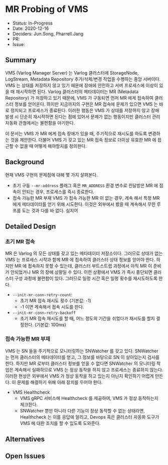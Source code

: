 # MR Probing of VMS

- Status: In-Progress
- Date: 2020-12-16
- Deciders: Jun.Song, Pharrell.Jang
- PR:
- Issue:

## Summary

VMS (Varlog Manager Server) 는 Varlog 클러스터에 StorageNode, LogStream, Metadata Repository 추가/삭제/변경 작업을 수행하는 중앙 서버이다. VMS 는 상태를 저장하지 않고 있기 때문에 장애에 안전하고 서버 프로세스에 이상이 있을 때 재시작하면 된다. Varlog 클러스터의 메타데이터는 MR (Metadata Repository) 가 저장하고 있기 때문에, VMS 가 구동되면 먼저 MR 에게 접속하여 클러스터 정보를 얻어온다. 하지만 지금까지의 구현은 MR 접속에 문제가 있으면 VMS 는 바로 정지되고 프로세스가 종료된다. 이러한 행동은 VMS 가 상태를 저장하지 않고 장애 발생 시 단순히 재시작하면 된다는 점에 있어서 문제가 없는 행동이지만 클러스터 관리 자동화 관점에서는 불편함을 야기한다.

이 문서는 VMS 가 MR 에게 접속 장애가 있을 때, 주기적으로 재시도를 하도록 변경하는 것을 제안한다. 더불어 VMS 가 갖고 있는 MR 접속 정보로 더이상 유효한 MR 에 접근할 수 없을 때 어떻게 해야할지를 정의한다.

## Background

현재 VMS 구현의 문제점에 대해 몇 가지 살펴본다.

- 초기 구동
  `--mr-address` 플래그 혹은 `MR_ADDRESS` 환경 변수로 전달받은 MR 에 접속이 안되는 경우, 프로세스를 즉시 종료한다.
- 접속 가능한 MR 부재
  VMS 가 접속 가능한 MR 이 없는 경우, 계속 해서 특정 MR 에게 메타데이터를 얻기 위해 시도한다. 이것은 외부에서 봤을 때 계속해서 무한 루프를 도는 것과 다를 바 없다.
  심지어

## Detailed Design

### 초기 MR 접속

MR 은 Varlog 의 모든 상태를 갖고 있는 메타데이터 저장소이다. 그러므로 상태가 없는 VMS 는 프로세스 시작과 함께 MR 에 접속하여 클러스터 상태 정보를 얻어야 한다. 하지만 MR 에 접속하지 못할 수 있는데, 클러스터 부트스트랩 과정에서 아직 MR 이 준비가 안되었거나 MR 의 장애 상황일 수 있다. 이런 상황에서 VMS 가 즉시 중단되면 클러스터 구성 과정에 불편함이 있다. 그러므로 일정 시간 혹은 일정 횟수를 재시도하도록 한다.

- `--init-mr-conn-retry-count`:
  - 초기 MR 접속 재시도 횟수 (기본값: -1)
  - -1 이면 계속해서 접속 시도를 한다.
- `--init-mr-conn-retry-backoff`
  - 초기 MR 접속 재시도를 할 때, 어느 정도의 기간을 쉬었다가 재시도를 할지 결정한다. (기본값: 100ms)

### 접속 가능한 MR 부재

VMS 는 SN 들을 주기적으로 모니터링하는 SNWatcher 를 갖고 있다. SNWatcher 는 먼저 클러스터의 메타데이터를 얻고, 그 정보를 바탕으로 SN 이 살아있는지 검사를 한다. 하지만 MR 로부터 클러스터 정보를 얻을 수 없다면 SNWatcher 의 모니터링 작업은 계속해서 실패하므로 VMS 는 정상 동작을 하지 않고 프로세스는 종료하지 않는다. 이러한 현상은 외부에서 VMS 가 정상 동작을 하고 있는지 아닌지 확인하기 어렵게 만든다. 이 문제를 해결하기 위해 아래 장치를 두어야 한다.

- VMS Healthcheck
  - VMS gRPC 서비스에 Healthcheck 를 제공하여, VMS 가 정상 동작하는지 체크한다.
  - SNWatcher 뿐만 아니라 다른 기능이 정상 동작할 수 없는 상태라면, Healthcheck 는 이를 응답에 알리고, Devops 혹은 클러스터 자동화 도구가 VMS 에 대한 조치를 할 수 있도록 도와준다.

## Alternatives

## Open Issues



